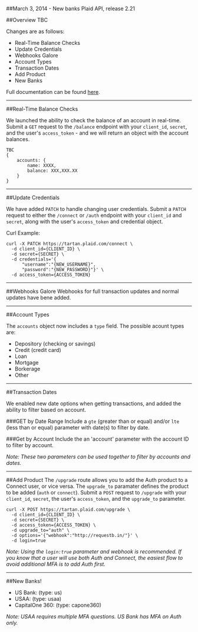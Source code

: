 ##March 3, 2014 - New banks
Plaid API, release 2.21

##Overview
TBC

Changes are as follows:
 * Real-Time Balance Checks
 * Update Credentials
 * Webhooks Galore
 * Account Types
 * Transaction Dates
 * Add Product
 * New Banks

Full documentation can be found [here](https://www.plaid.com/docs).

---

##Real-Time Balance Checks

We launched the ability to check the balance of an account in real-time. Submit a `GET` request to the `/balance` endpoint with your `client_id`, `secret`, and the user's `access_token` - and we will return an object with the account balances.

```
TBC
{
	accounts: {
		name: XXXX,
		balance: XXX,XXX.XX
	}
}
```

---

##Update Credentials

We have added `PATCH` to handle changing user credentials. Submit a `PATCH` request to either the `/connect` or `/auth` endpoint with your `client_id` and `secret`, along with the user's `access_token` and credential object. 

Curl Example:
```
curl -X PATCH https://tartan.plaid.com/connect \
  -d client_id={CLIENT_ID} \
  -d secret={SECRET} \
  -d credentials='{
      "username":"{NEW_USERNAME}", 
      "password":"{NEW_PASSWORD}"}' \
  -d access_token={ACCESS_TOKEN}
```

---

##Webhooks Galore
Webhooks for full transaction updates and normal updates have bene added. 

---

##Account Types

The `accounts` object now includes a `type` field. The possible acount types are:
 * Depository (checking or savings)
 * Credit (credit card)
 * Loan
 * Mortgage
 * Borkerage
 * Other

---

##Transaction Dates

We enabled new date options when getting transactions, and added the ability to filter based on account. 

###GET by Date Range
Include a `gte` (greater than or equal) and/or `lte` (less than or equal) parameter with date(s) to filter by date. 

###Get by Account
Include the an 'account' parameter with the account ID to filter by account. 

_Note: These two parameters can be used together to filter by accounts and dates._

---

##Add Product
The `/upgrade` route allows you to add the Auth product to a Connect user, or vice versa. The `upgrade_to` paramater defines the product to be added (`auth` or `connect`). Submit a `POST` request to `/upgrade` with your `client_id`, `secret`, the user's `access_token`, and the `upgrade_to` parameter. 

```
curl -X POST https://tartan.plaid.com/upgrade \
  -d client_id={CLIENT_ID} \
  -d secret={SECRET} \
  -d access_token={ACCESS_TOKEN} \
  -d upgrade_to="auth" \
  -d options='{"webhook":"http://requestb.in/"}' \
  -d login=true

```

_Note: Using the `login:true` parameter and webhook is recommended. If you know that a user will use both Auth and Connect, the easiest flow to avoid additional MFA is to add Auth first._

---

##New Banks!

 * US Bank:         (type: us)
 * USAA:            (type: usaa)
 * CapitalOne 360:  (type: capone360)

_Note: USAA requires multiple MFA questions. US Bank has MFA on Auth only._